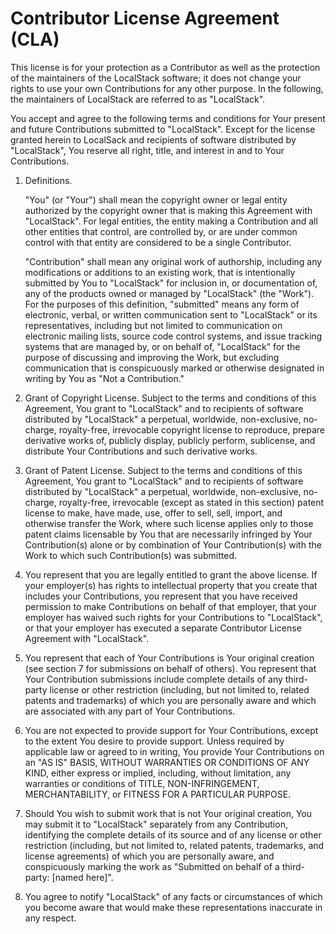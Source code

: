# Contributor License Agreement (CLA)

This license is for your protection as a Contributor as well as the protection of the maintainers of the LocalStack software; it does not change your rights to use your own Contributions for any other purpose. In the following, the maintainers of LocalStack are referred to as "LocalStack".

You accept and agree to the following terms and conditions for Your present and future Contributions submitted to "LocalStack". Except for the license granted herein to LocalSack and recipients of software distributed by "LocalStack", You reserve all right, title, and interest in and to Your Contributions.

1. Definitions.

   "You" (or "Your") shall mean the copyright owner or legal entity authorized by the copyright owner that is making this Agreement with "LocalStack". For legal entities, the entity making a Contribution and all other entities that control, are controlled by, or are under common control with that entity are considered to be a single Contributor.

   "Contribution" shall mean any original work of authorship, including any modifications or additions to an existing work, that is intentionally submitted by You to "LocalStack" for inclusion in, or documentation of, any of the products owned or managed by "LocalStack" (the "Work"). For the purposes of this definition, "submitted" means any form of electronic, verbal, or written communication sent to "LocalStack" or its representatives, including but not limited to communication on electronic mailing lists, source code control systems, and issue tracking systems that are managed by, or on behalf of, "LocalStack" for the purpose of discussing and improving the Work, but excluding communication that is conspicuously marked or otherwise designated in writing by You as "Not a Contribution."

2. Grant of Copyright License. Subject to the terms and conditions of this Agreement, You grant to "LocalStack" and to recipients of software distributed by "LocalStack" a perpetual, worldwide, non-exclusive, no-charge, royalty-free, irrevocable copyright license to reproduce, prepare derivative works of, publicly display, publicly perform, sublicense, and distribute Your Contributions and such derivative works.

3. Grant of Patent License. Subject to the terms and conditions of this Agreement, You grant to "LocalStack" and to recipients of software distributed by "LocalStack" a perpetual, worldwide, non-exclusive, no-charge, royalty-free, irrevocable (except as stated in this section) patent license to make, have made, use, offer to sell, sell, import, and otherwise transfer the Work, where such license applies only to those patent claims licensable by You that are necessarily infringed by Your Contribution(s) alone or by combination of Your Contribution(s) with the Work to which such Contribution(s) was submitted.

4. You represent that you are legally entitled to grant the above license. If your employer(s) has rights to intellectual property that you create that includes your Contributions, you represent that you have received permission to make Contributions on behalf of that employer, that your employer has waived such rights for your Contributions to "LocalStack", or that your employer has executed a separate Contributor License Agreement with "LocalStack".

5. You represent that each of Your Contributions is Your original creation (see section 7 for submissions on behalf of others). You represent that Your Contribution submissions include complete details of any third-party license or other restriction (including, but not limited to, related patents and trademarks) of which you are personally aware and which are associated with any part of Your Contributions.

6. You are not expected to provide support for Your Contributions, except to the extent You desire to provide support. Unless required by applicable law or agreed to in writing, You provide Your Contributions on an "AS IS" BASIS, WITHOUT WARRANTIES OR CONDITIONS OF ANY KIND, either express or implied, including, without limitation, any warranties or conditions of TITLE, NON-INFRINGEMENT, MERCHANTABILITY, or FITNESS FOR A PARTICULAR PURPOSE.

7. Should You wish to submit work that is not Your original creation, You may submit it to "LocalStack" separately from any Contribution, identifying the complete details of its source and of any license or other restriction (including, but not limited to, related patents, trademarks, and license agreements) of which you are personally aware, and conspicuously marking the work as "Submitted on behalf of a third-party: [named here]".

8. You agree to notify "LocalStack" of any facts or circumstances of which you become aware that would make these representations inaccurate in any respect.
